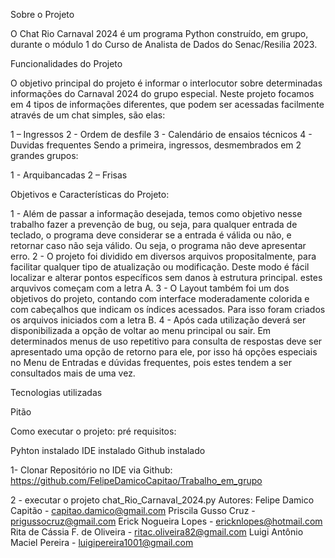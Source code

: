 Sobre o Projeto

O Chat Rio Carnaval 2024 é um programa Python construído, em grupo, durante o módulo 1 do Curso de Analista de Dados do Senac/Resilia 2023.

Funcionalidades do Projeto

O objetivo principal do projeto é informar o interlocutor sobre determinadas informações do Carnaval 2024 do grupo especial. Neste projeto focamos em 4 tipos de informações diferentes, que podem ser acessadas facilmente através de um chat simples, são elas:

1 – Ingressos
2 - Ordem de desfile
3 - Calendário de ensaios técnicos
4 - Duvidas frequentes
Sendo a primeira, ingressos, desmembrados em 2 grandes grupos:

1 - Arquibancadas
2 – Frisas

Objetivos e Características do Projeto:

1 - Além de passar a informação desejada, temos como objetivo nesse trabalho fazer a prevenção de bug, ou seja, para qualquer entrada de teclado, o programa deve considerar se a entrada é válida ou não, e retornar caso não seja válido. Ou seja, o programa não deve apresentar erro.
2 - O projeto foi dividido em diversos arquivos propositalmente, para facilitar qualquer tipo de atualização ou modificação. Deste modo é fácil localizar e alterar pontos específicos sem danos à estrutura principal. estes arquvivos começam com a letra A.
3 - O Layout também foi um dos objetivos do projeto, contando com interface moderadamente colorida e com cabeçalhos que indicam os índices acessados. Para isso foram criados os arquivos iniciados com a letra B.
4 - Após cada utilização deverá ser disponibilizada a opção de voltar ao menu principal ou sair. Em determinados menus de uso repetitivo para consulta de respostas deve ser apresentado uma opção de retorno para ele, por isso há opções especiais no Menu de Entradas e dúvidas frequentes, pois estes tendem a ser consultados mais de uma vez.

Tecnologias utilizadas

Pitão

Como executar o projeto:
pré requisitos:

Pyhton instalado
IDE instalado
Github instalado

1- Clonar Repositório no IDE via Github:
https://github.com/FelipeDamicoCapitao/Trabalho_em_grupo

2 - executar o projeto
chat_Rio_Carnaval_2024.py
Autores:
Felipe Damico Capitão - capitao.damico@gmail.com
Priscila Gusso Cruz - prigussocruz@gmail.com
Erick Nogueira Lopes - ericknlopes@hotmail.com
Rita de Cássia F. de Oliveira - ritac.oliveira82@gmail.com
Luigi Antônio Maciel Pereira - luigipereira1001@gmail.com
